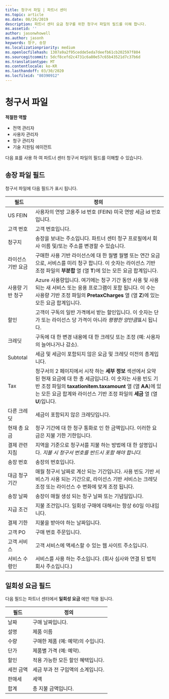 ```yaml
---
title: 청구서 파일 | 파트너 센터
ms.topic: article
ms.date: 08/26/2019
description: 파트너 센터 요금 청구를 위한 청구서 파일의 필드를 이해 합니다.
ms.assetid: ''
author: jasonwhowell
ms.author: jasonh
keywords: 청구, 송장
ms.localizationpriority: medium
ms.openlocfilehash: 1307a9a2f95cedde5eda7deefb61cb202597f804
ms.sourcegitcommit: 5dcf8cefd2c4731c6a80e57c65b43521d7c37b6d
ms.translationtype: MT
ms.contentlocale: ko-KR
ms.lasthandoff: 03/30/2020
ms.locfileid: "80390912"
---
```

# <a name="invoice-files"></a>청구서 파일

**적절한 역할**
-   전역 관리자
-   사용자 관리자
-   청구 관리자
-   기술 지원팀 에이전트

다음 표를 사용 하 여 파트너 센터 청구서 파일의 필드를 이해할 수 있습니다.

## <a name="invoice-file-fields"></a>송장 파일 필드

청구서 파일에 다음 필드가 표시 됩니다.

| 필드 | 정의 |
| ----- | ---------- |
| US FEIN | 사용자의 연방 고용주 Id 번호 (FEIN) 미국 연방 세금 id 번호입니다. |
| 고객 번호 | 고객 번호입니다. |
| 청구지 | 송장을 보내는 주소입니다. 파트너 센터 청구 프로필에서 회사 이름 및/또는 주소를 변경할 수 있습니다. |
| 라이선스 기반 요금 | 구매한 사용 기반 라이선스에 대 한 월별 월별 또는 연간 요금으로, 서비스를 미리 청구 합니다. 이 숫자는 라이선스 기반 조정 파일의 **부분합** 열 (열 **T**)에 있는 모든 요금 합계입니다. |
| 사용량 기반 청구 | Azure 사용량입니다. 여기에는 청구 기간 동안 사용 및 사용 되는 새 서비스 또는 응용 프로그램이 포함 됩니다. 이 수는 사용량 기반 조정 파일의 **PretaxCharges** 열 (열 **Z**)에 있는 모든 요금 합계입니다. |
| 할인 | 고객이 구독의 일반 가격에서 받는 할인입니다. 이 숫자는 단가 또는 라이선스 당 가격이 아니라 *평평한 양만큼*표시 됩니다. |
| 크레딧 | 구독에 대 한 변경 내용에 대 한 크레딧 또는 조정 (예: 사용자의 늘어나거나 감소). |
| Subtotal | 세금 및 세금이 포함되지 않은 요금 및 크레딧 이전의 총계입니다. |
| Tax | 청구서의 2 페이지에서 시작 하는 **세부 정보** 섹션에서 요약 된 현재 요금에 대 한 총 세금입니다. 이 숫자는 사용 빈도 기반 조정 파일의 **taxationitem.taxamount** 열 (열 **AA**)에 있는 모든 요금 합계와 라이선스 기반 조정 파일의 **세금** 열 (열 **U**)입니다. |
| 다른 크레딧 | 세금이 포함되지 않은 크레딧입니다. |
| 현재 총 요금 | 청구 기간에 대 한 청구 통화로 인 한 금액입니다. 이러한 요금은 지불 기한 기한입니다. |
| 결제 관련 지침 | 지역을 기준으로 청구서를 지불 하는 방법에 대 한 설명입니다. *지불 시 청구서 번호를 반드시 포함 해야 합니다.* |
| 송장 번호 | 송장의 번호입니다. |
| 대금 청구 기간 | 매월 청구서 날짜로 계산 되는 기간입니다. 사용 빈도 기반 서비스가 사용 되는 기간으로, 라이선스 기반 서비스는 크레딧 조정 또는 라이선스 수 변화에 맞게 조정 됩니다. |
| 송장 날짜 | 송장이 매월 생성 되는 청구 날짜 또는 기념일입니다. |
| 지급 조건 | 지불 조건입니다. 일회성 구매에 대해서는 항상 60일 이내입니다. |
| 결제 기한 | 지불을 받아야 하는 날짜입니다. |
| 고객 PO | 구매 번호 주문입니다. |
| 고객 서비스 | 고객 서비스에 액세스할 수 있는 웹 사이트 주소입니다. |
| 서비스 수령인 | 서비스를 사용 하는 주소입니다. (회사 심사와 연결 된 법적 회사 주소입니다.) |

## <a name="one-time-charges-fields"></a>일회성 요금 필드

다음 필드는 파트너 센터에서 **일회성 요금** 에만 적용 됩니다.

| 필드 | 정의 |
| ----- | ---------- |
| 날짜 | 구매 날짜입니다. |
| 설명 | 제품 이름 |
| 수량 | 구매한 제품 (예: 예약)의 수입니다. |
| 단가 | 제품별 가격 (예: 예약). |
| 할인 | 적용 가능한 모든 할인 혜택입니다. |
| 세전 금액 | 세금 부과 전 구입액의 소계입니다. |
| 판매세 | 세액 |
| 합계 | 총 지불 금액입니다. |
